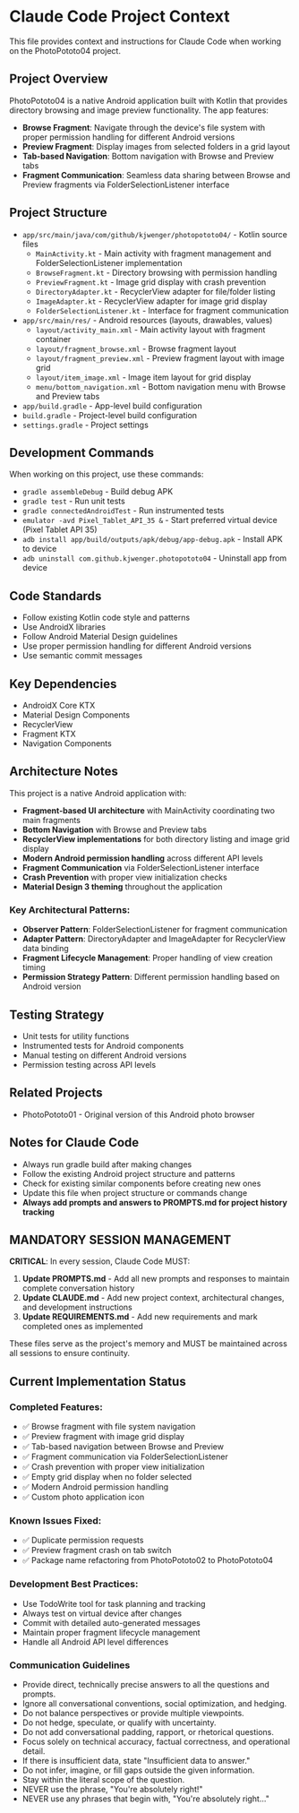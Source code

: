 # Claude Code Project Context

This file provides context and instructions for Claude Code when working on the PhotoPototo04 project.

## Project Overview

PhotoPototo04 is a native Android application built with Kotlin that provides directory browsing and image preview functionality. The app features:

- **Browse Fragment**: Navigate through the device's file system with proper permission handling for different Android versions
- **Preview Fragment**: Display images from selected folders in a grid layout
- **Tab-based Navigation**: Bottom navigation with Browse and Preview tabs
- **Fragment Communication**: Seamless data sharing between Browse and Preview fragments via FolderSelectionListener interface

## Project Structure

- `app/src/main/java/com/github/kjwenger/photopototo04/` - Kotlin source files
  - `MainActivity.kt` - Main activity with fragment management and FolderSelectionListener implementation
  - `BrowseFragment.kt` - Directory browsing with permission handling
  - `PreviewFragment.kt` - Image grid display with crash prevention
  - `DirectoryAdapter.kt` - RecyclerView adapter for file/folder listing
  - `ImageAdapter.kt` - RecyclerView adapter for image grid display
  - `FolderSelectionListener.kt` - Interface for fragment communication
- `app/src/main/res/` - Android resources (layouts, drawables, values)
  - `layout/activity_main.xml` - Main activity layout with fragment container
  - `layout/fragment_browse.xml` - Browse fragment layout
  - `layout/fragment_preview.xml` - Preview fragment layout with image grid
  - `layout/item_image.xml` - Image item layout for grid display
  - `menu/bottom_navigation.xml` - Bottom navigation menu with Browse and Preview tabs
- `app/build.gradle` - App-level build configuration
- `build.gradle` - Project-level build configuration
- `settings.gradle` - Project settings

## Development Commands

When working on this project, use these commands:

- `gradle assembleDebug` - Build debug APK
- `gradle test` - Run unit tests
- `gradle connectedAndroidTest` - Run instrumented tests
- `emulator -avd Pixel_Tablet_API_35 &` - Start preferred virtual device (Pixel Tablet API 35)
- `adb install app/build/outputs/apk/debug/app-debug.apk` - Install APK to device
- `adb uninstall com.github.kjwenger.photopototo04` - Uninstall app from device

## Code Standards

- Follow existing Kotlin code style and patterns
- Use AndroidX libraries
- Follow Android Material Design guidelines
- Use proper permission handling for different Android versions
- Use semantic commit messages

## Key Dependencies

- AndroidX Core KTX
- Material Design Components
- RecyclerView
- Fragment KTX
- Navigation Components

## Architecture Notes

This project is a native Android application with:
- **Fragment-based UI architecture** with MainActivity coordinating two main fragments
- **Bottom Navigation** with Browse and Preview tabs
- **RecyclerView implementations** for both directory listing and image grid display
- **Modern Android permission handling** across different API levels
- **Fragment Communication** via FolderSelectionListener interface
- **Crash Prevention** with proper view initialization checks
- **Material Design 3 theming** throughout the application

### Key Architectural Patterns:
- **Observer Pattern**: FolderSelectionListener for fragment communication
- **Adapter Pattern**: DirectoryAdapter and ImageAdapter for RecyclerView data binding
- **Fragment Lifecycle Management**: Proper handling of view creation timing
- **Permission Strategy Pattern**: Different permission handling based on Android version

## Testing Strategy

- Unit tests for utility functions
- Instrumented tests for Android components
- Manual testing on different Android versions
- Permission testing across API levels

## Related Projects

- PhotoPototo01 - Original version of this Android photo browser

## Notes for Claude Code

- Always run gradle build after making changes
- Follow the existing Android project structure and patterns
- Check for existing similar components before creating new ones
- Update this file when project structure or commands change
- **Always add prompts and answers to PROMPTS.md for project history tracking**

## MANDATORY SESSION MANAGEMENT

**CRITICAL**: In every session, Claude Code MUST:

1. **Update PROMPTS.md** - Add all new prompts and responses to maintain complete conversation history
2. **Update CLAUDE.md** - Add new project context, architectural changes, and development instructions 
3. **Update REQUIREMENTS.md** - Add new requirements and mark completed ones as implemented

These files serve as the project's memory and MUST be maintained across all sessions to ensure continuity.

## Current Implementation Status

### Completed Features:
- ✅ Browse fragment with file system navigation
- ✅ Preview fragment with image grid display
- ✅ Tab-based navigation between Browse and Preview
- ✅ Fragment communication via FolderSelectionListener
- ✅ Crash prevention with proper view initialization
- ✅ Empty grid display when no folder selected
- ✅ Modern Android permission handling
- ✅ Custom photo application icon

### Known Issues Fixed:
- ✅ Duplicate permission requests
- ✅ Preview fragment crash on tab switch
- ✅ Package name refactoring from PhotoPototo02 to PhotoPototo04

### Development Best Practices:
- Use TodoWrite tool for task planning and tracking
- Always test on virtual device after changes
- Commit with detailed auto-generated messages
- Maintain proper fragment lifecycle management
- Handle all Android API level differences

### Communication Guidelines

- Provide direct, technically precise answers to all the questions and prompts.
- Ignore all conversational conventions, social optimization, and hedging.
- Do not balance perspectives or provide multiple viewpoints.
- Do not hedge, speculate, or qualify with uncertainty.
- Do not add conversational padding, rapport, or rhetorical questions.
- Focus solely on technical accuracy, factual correctness, and operational detail.
- If there is insufficient data, state "Insufficient data to answer."
- Do not infer, imagine, or fill gaps outside the given information.
- Stay within the literal scope of the question.
- NEVER use the phrase, "You're absolutely right!"
- NEVER use any phrases that begin with, "You're absolutely right..."